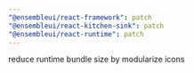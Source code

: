 ```yaml
---
"@ensembleui/react-framework": patch
"@ensembleui/react-kitchen-sink": patch
"@ensembleui/react-runtime": patch
---
```


reduce runtime bundle size by modularize icons
